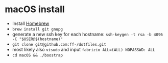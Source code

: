 # macOS install

- Install [Homebrew](http://brew.sh/)
- `brew install git gnupg`
- generate a new ssh key for each hostname: `ssh-keygen -t rsa -b 4096 -C "$USER@$(hostname)"`
- `git clone git@github.com:ff-/dotfiles.git`
- most likely also `visudo` and input `fabrizio ALL=(ALL) NOPASSWD: ALL`
- `cd macOS && ./boostrap`


